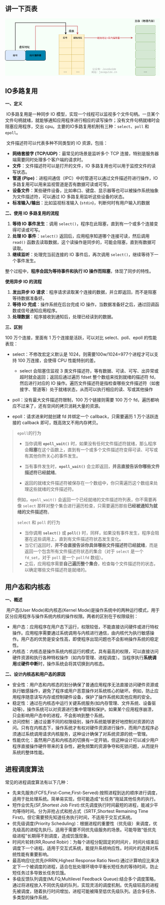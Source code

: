 ## 讲一下页表

[![分段机制下的地址翻译过程](操作系统.assets/segment-virtual-address-composition.png)](![分段机制下的地址翻译过程](https://oss.javaguide.cn/github/javaguide/cs-basics/operating-system/segment-virtual-address-composition.png))



## IO多路复用

**一、定义**

​	IO多路复用是一种同步 IO 模型，实现一个线程可以监视多个文件句柄。一旦某个文件句柄就绪，就能够通知应用程序进行相应的读写操作；没有文件句柄就绪时会阻塞应用程序，交出 cpu。主要的IO多路复用机制有三种：`select`、`poll` 和 `epoll`。

​	文件描述符可以代表多种不同类型的 IO 资源，包括：

* **网络套接字 (TCP/UDP)**：最常见的场景是监听多个 TCP 连接，特别是服务器端需要同时处理多个客户端的请求时。
* **文件**：文件描述符可以是打开的文件，IO 多路复用也可以用于监控文件的读写状态。
* **管道 (Pipe)**：进程间通信（IPC）中的管道可以通过文件描述符进行操作，IO 多路复用可以用来监视管道是否有数据可读或可写。
* **设备文件**：某些硬件设备，比如串口、键盘、显示器等也可以被操作系统抽象为文件描述符，可以通过 IO 多路复用监听这些设备的状态。
* **标准输入/输出**：比如监视标准输入 (`stdin`)，判断何时有用户输入的数据



**二、使用 IO 多路复用的流程**



1. **等待 IO 事件发生**：调用 `select()`，程序在此阻塞，直到有一个或多个连接变得可读或可写。
2. **处理 IO 事件**：`select()` 返回后，应用程序知道哪个连接可读，然后调用 `read()` 函数去读取数据，这个读操作是同步的，可能会阻塞，直到有数据可读取。
3. **继续监听**：处理完当前连接的 IO 事件后，再次调用 `select()`，继续等待下一个事件发生。

整个过程中，**程序会因为等待事件和执行 IO 操作而阻塞**，体现了同步的特性。

**使用异步 IO 的流程**

1. **发出异步 IO 请求**：程序请求读取某个连接的数据，并立即返回，而不是阻塞等待数据准备好。
2. **等待 IO 完成**：操作系统在后台完成 IO 操作，当数据准备好之后，通过回调函数或信号通知应用程序。
3. **处理数据**：程序接收到通知后，处理已经读到的数据。



**三、区别**

100 万个连接，里面有 1 万个连接是活跃，可以对比 select、poll、epoll 的性能表现：

* select：不修改宏定义默认是 1024，则需要100w/1024=977个进程才可以支持 100 万连接，会使得 CPU 性能特别的差。
  * select 会阻塞住监视 3 类文件描述符，等有数据、可读、可写、出异常或超时就会返回；返回后通过遍历 fdset 整个数组来找到就绪的描述符 fd，然后进行对应的 IO 操作。遍历文件描述符是指检查哪些文件描述符（如套接字、管道等）处于就绪状态，从而可以执行相应的读、写或其他操作

* poll：没有最大文件描述符限制，100 万个链接则需要 100 万个 fd，遍历都响应不过来了，还有空间的拷贝消耗大量的资源。
* epoll：请求进来时就创建 fd 并绑定一个 callback，只需要遍历 1 万个活跃连接的 callback 即可，既高效又不用内存拷贝。

>`epoll`的行为
>
>- 当你调用 **`epoll_wait()`** 时，如果没有任何文件描述符就绪，那么程序会**阻塞**在这个函数上，直到有一个或多个文件描述符变得可读、可写或有其他你所关心的事件发生。
>
>- 当有事件发生时，**`epoll_wait()`** 会立即返回，**并且直接告诉你哪些文件描述符已经就绪**。
>
>- 返回的就绪文件描述符被保存在一个数组中，你只需遍历这个数组来处理这些就绪的文件描述符。
>
> 例如，`epoll_wait()` 会返回一个已经就绪的文件描述符列表，你不需要再像 `select` 那样对整个集合进行遍历检查，只需要遍历那些**已经被通知为就绪的文件描述符**。
>
>`select` 和 `poll` 的行为
>
>- 当你调用 **`select()`** 或 **`poll()`** 时，同样，如果没有事件发生，程序会阻塞在这些调用上，直到有文件描述符状态发生变化。
>- 当它们返回时，**并不会直接告诉你具体哪些文件描述符已经就绪**，而是返回一个包含所有文件描述符状态的集合（对于 `select` 是一个 `fd_set`，对于 `poll` 是一个 `pollfd` 数组）。
>- 之后，应用程序需要**自己遍历整个集合**，检查每个文件描述符的状态，以确定哪些文件描述符是就绪的。



## 用户态和内核态

**一、概述**

​	用户态(User Mode)和内核态(Kernel Mode)是操作系统中的两种运行模式，用于区分应用程序与操作系统内核的操作权限。两者的区别在于权限级别：

* 用户态：应用程序在用户态下运行，权限较低，不能直接访问硬件或进行特权操作。应用程序需要通过系统调用与内核进行通信，由内核代为执行敏感操作。用户态的优势是安全性高，即使程序出现问题也不会影响操作系统的稳定性。
* 内核态：内核态是操作系统内核运行的模式，具有最高的权限，可以直接访问硬件资源和执行各种特权操作（如内存管理、进程调度）。当程序执行**系统调用**或**硬件中断**时，操作系统会将其切换到内核态。

**二、设计内核态和用户态的原因**

* 安全性：用户态和内核态的划分确保了普通应用程序无法直接访问硬件资源或执行敏感操作，避免了程序或用户恶意操作对系统核心的破坏。例如，防止应用程序随意读写内存或控制硬件设备，保护了操作系统和其他应用的安全。
* 稳定性：通过在内核态中运行关键系统服务(如内存管理、文件系统、设备驱动等)，操作系统可以对资源进行集中管理和保护。如果某个应用程序崩溃，只会影响用户态中的进程，不会影响到整个系统。
* 访问控制：通过设置不同的权限级别，操作系统能够更好地控制对资源的访问。只有在内核态下，操作系统才有权对硬件资源进行操作，而用户态程序必须通过系统调用请求内核服务，这种设计确保了对系统资源的统一管理。
* 性能优化：虽然用户态和内核态的切换有一定开销，但这种设计可以减少用户程序直接操作硬件带来的复杂性，避免频繁的资源争夺和死锁问题，从而提升系统的整体性能。



## 进程调度算法

常见的进程调度算法有以下几种：

* 先来先服务(FCFS,First-Come,First-Served):按照进程到达的顺序进行调度，适用于批处理系统。简单易实现，但可能造成“长任务”拖延其他任务的执行。
* 短作业优先(SF,Shortest Job First):优先调度执行时间最短的进程，能减少平均等待时间。分为非抢占式和抢占式（SRTF,Shortest Remaining Time First)。但它需要预先知道任务执行时间，不适用于交互式系统。
* 优先级调度(Priority Scheduling)：根据进程的重要性（优先级）来调度，优先级高的进程先执行。适用于需要不同优先级服务的场景。可能导致“低优先级进程”长期得不到调度，造成饥饿现象。
* 时间片轮转(RR,Round Robir)：为每个进程分配固定的时间片，时间片结束后调度下一个进程。适用于交互式系统，能提升系统响应性。时间片的选择对系统性能有重要影响。
* 最高响应t比优先(HRRN,Highest Response Ratio Next):通过计算响应比来决定下一个被调度的进程，适合在批处理环境中平衡长短任务的等待时间，防止短任务过多导致长任务饥饿。
* 多级反馈队列调度(MLFQ,Multilevel Feedback Queue):结合多个调度策略，通过将进程放入不同优先级的队列，实现灵活的调度机制。优先级较高的进程先被调度，随着执行时间增加，进程可能被降至低优先级队列。适合多任务、多类型的操作系统。
